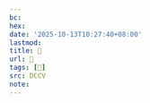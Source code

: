 ```yaml
---
bc:
hex:
date: '2025-10-13T10:27:40+08:00'
lastmod:
title: 􄙾
url: 􄙾
tags: [𤅊]
src: DCCV
note:
---
```

